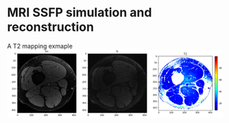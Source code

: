 # MRI SSFP simulation and reconstruction

A T2 mapping exmaple 
![alt text](https://github.com/ZimuHuo/MRI-steady-state-sequence-simulation/blob/main/src/imgs/1.png?raw=true)
